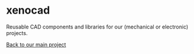 # xenocad

Reusable CAD components and libraries for our (mechanical or electronic) projects.

[Back to our main project](https://github.com/xenomorphales/xenomorphales)